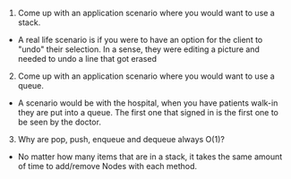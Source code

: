 1. Come up with an application scenario where you would want to use a stack.
  - A real life scenario is if you were to have an option for the client to "undo" their selection. In a sense, they were editing a picture and needed to undo a line that got erased
2. Come up with an application scenario where you would want to use a queue.
  - A scenario would be with the hospital, when you have patients walk-in they are put into a queue. The first one that signed in is the first one to be seen by the doctor.
3. Why are pop, push, enqueue and dequeue always O(1)?
  - No matter how many items that are in a stack, it takes the same amount of time to add/remove Nodes with each method.